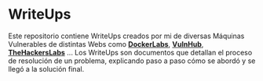 # WriteUps
Este repositorio contiene WriteUps creados por mi de diversas Máquinas Vulnerables de distintas Webs como **[DockerLabs](https://dockerlabs.es/)**, **[VulnHub](https://www.vulnhub.com/)**, **[TheHackersLabs](https://thehackerslabs.com/)** ...
Los WriteUps son documentos que detallan el proceso de resolución de un problema, explicando paso a paso cómo se abordó y se llegó a la solución final.
